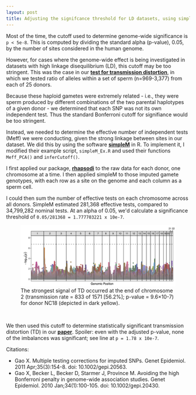 ```yaml
---
layout: post
title: Adjusting the signifcance threshold for LD datasets, using simpleM
---
```


Most of the time, the cutoff used to determine genome-wide significance is `p < 5e-8`. This is computed by dividing the standard alpha (p-value), 0.05, by the number of sites considered in the human genome. 

However, for cases where the genome-wide effect is being investigated in datasets with high linkage disequilibrium (LD), this cutoff may be too stringent. This was the case in our **[test for transmission distortion](https://elifesciences.org/articles/76383)**, in which we tested ratio of alleles within a set of sperm (n=969-3,377) from each of 25 donors. 

Because these haploid gametes were extremely related - i.e., they were sperm produced by different combinations of the two parental haplotypes of a given donor - we determined that each SNP was not its own independent test. Thus the standard Bonferroni cutoff for signifiance would be too stringent. 

Instead, we needed to determine the effective number of independent tests (Meff) we were conducting, given the strong linkage between sites in our dataset. We did this by using the software **[simpleM](https://simplem.sourceforge.net/)** in R. To implement it, I modified their example script, `simpleM_Ex.R` and used their functions `Meff_PCA()` and `inferCutoff()`. 

I first applied our package, **[rhapsodi](https://github.com/mccoy-lab/rhapsodi)** to the raw data for each donor, one chromosome at a time. I then applied simpleM to those imputed gamete genotypes, with each row as a site on the genome and each column as a sperm cell. 

I could then sum the number of effective tests on each chromosome across all donors. SimpleM estimated 281,368 effective tests, compared to 34,799,282 nominal tests. At an alpha of 0.05, we'd calculate a significance threshold of `0.05/281368 = 1.777703221 x 10e-7`. 

<figure class="figure">
	<img src="../images/blog_images/Manhattan_TD_simpleM.png" alt="">
	<figcaption class="figcaption">The strongest signal of TD occurred at the end of chromosome 2 (transmission rate = 833 of 1571 [56.2%]; p-value = 9.6×10-7) for donor NC18 (depicted in dark yellow).</figcaption>
</figure><br>

We then used this cutoff to determine statistically significant transmission distortion (TD) in our **[paper](https://elifesciences.org/articles/76383#s2)**. Spoiler: even with the adjusted p-value, none of the imbalances was significant; see line at `p = 1.78 x 10e-7`. 

Citations: 
- Gao X. Multiple testing corrections for imputed SNPs. Genet Epidemiol. 2011 Apr;35(3):154-8. doi: 10.1002/gepi.20563. 
- Gao X, Becker L, Becker D, Starmer J, Province M. Avoiding the high Bonferroni penalty in genome-wide association studies. Genet Epidemiol. 2010 Jan;34(1):100-105. doi: 10.1002/gepi.20430. 